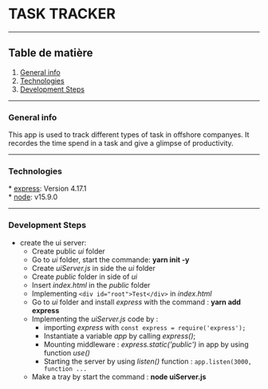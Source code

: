 # TASK TRACKER

---

## Table de matière

1. [General info](#general-info)
2. [Technologies](#technologie)
3. [Development Steps](#development-steps)

---

### General info

This app is used to track different types of task in offshore companyes. It recordes the time spend in a task and
give a glimpse of productivity.

---

### Technologies

\* [express](https://expressjs.com/fr/4x/api.html): Version 4.17.1  
\* [node](https://nodejs.org/dist/v14.17.6/node-v14.17.6-x64.msi): v15.9.0

---

### Development Steps

- create the ui server:
  - Create public _ui_ folder
  - Go to _ui_ folder, start the commande: **yarn init -y**
  - Create _uiServer.js_ in side the _ui_ folder
  - Create _public_ folder in side of _ui_
  - Insert _index.html_ in the _public_ folder
  - Implementing `<div id="root">Test</div>` in _index.html_
  - Go to _ui_ folder and install _express_ with the command : **yarn add express**
  - Implementing the _uiServer.js_ code by :
    - importing _express_ with `const express = require('express');`
    - Instantiate a variable _app_ by calling _express()_;
    - Mounting middleware : _express.static('public')_ in app by using function _use()_
    - Starting the server by using _listen()_ function : `app.listen(3000, function ...`
  - Make a tray by start the command : **node uiServer.js**
